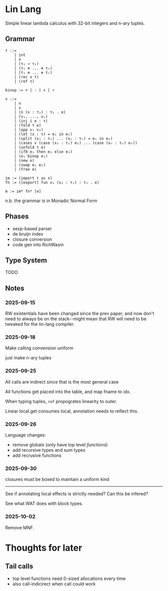 # Lin Lang

Simple linear lambda calculus with 32-bit integers and n-ary tuples.

## Grammar

```
τ ::=
    | int
    | x
    | (τ₁ ⊸ τ₂)
    | (τ₁ ⊗ ... ⊗ τₙ)
    | (τ₁ ⊕ ... ⊕ τₙ)
    | (rec x τ)
    | (ref τ)

binop := + | - | × | ÷

v ::=
    | n
    | x
    | (λ (x : τ₁) : τ₂ . e)
    | (v₁, ..., vₙ)
    | (inj i e : τ)
    | (fold τ e)
    | (app v₁ v₂)
    | (let (x : τ) = e₁ in e₂)
    | (split (x₁ : τ₁) ... (xₙ : τₙ) = e₁ in e₂)
    | (cases v (case (x₁ : τ₁) e₁) ... (case (xₙ : τₙ) eₙ))
    | (unfold τ e)
    | (if0 e₁ then e₂ else e₃)
    | (e₁ binop e₂)
    | (new e)
    | (swap e₁ e₂)
    | (free e)

im := (import τ as x)
fn := ([export] fun x₁ (x₂ : τ₁) : τ₂ . e)

m := im* fn* [e]
```

n.b. the grammar is in Monadic Normal Form

## Phases

- sexp-based parser
- de bruijn index
- closure conversion
- code gen into RichWasm

## Type System

TODO

## Notes

### 2025-09-15

RW existentials have been changed since the prev paper, and now don't need to always be on the
stack--might mean that RW will need to be tweaked for the lin-lang compiler.

### 2025-09-18

Make calling convension uniform

just make n-ary tuples

### 2025-09-25

All calls are indirect since that is the most general case

All functions get placed into the table, and map fname to idx.

When typing tuples, `ref` propogrates linearity to outer.

Linear local.get consumes local, annotation needs to reflect this.

### 2025-09-26

Language changes:
- remove globals (only have top level *functions*)
- add recursive types and sum types
- add recrusive functions

### 2025-09-30

closures must be boxed to maintain a uniform kind

---

See if annotating local effects is strictly needed? Can this be infered?

See what WAT does with block types.

### 2025-10-02

Remove MNF.

# Thoughts for later

## Tail calls

- top level functions need 0-sized allocations every time
- also call-indicirect when call could work


